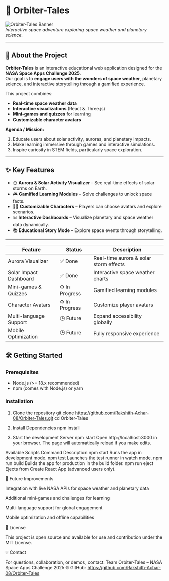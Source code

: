# 🚀 Orbiter-Tales

![Orbiter-Tales Banner](src/assets/space-banner.png)  
*Interactive space adventure exploring space weather and planetary science.*

---

## 🌌 About the Project

**Orbiter-Tales** is an interactive educational web application designed for the **NASA Space Apps Challenge 2025**.  
Our goal is to **engage users with the wonders of space weather**, planetary science, and interactive storytelling through a gamified experience.

This project combines:  
- **Real-time space weather data**  
- **Interactive visualizations** (React & Three.js)  
- **Mini-games and quizzes** for learning  
- **Customizable character avatars**  

**Agenda / Mission:**  
1. Educate users about solar activity, auroras, and planetary impacts.  
2. Make learning immersive through games and interactive simulations.  
3. Inspire curiosity in STEM fields, particularly space exploration.  

---

## ✨ Key Features

- 🌞 **Aurora & Solar Activity Visualizer** – See real-time effects of solar storms on Earth.  
- 🎮 **Gamified Learning Modules** – Solve challenges to unlock space facts.  
- 🧑‍🚀 **Customizable Characters** – Players can choose avatars and explore scenarios.  
- 📊 **Interactive Dashboards** – Visualize planetary and space weather data dynamically.  
- 📚 **Educational Story Mode** – Explore space events through storytelling.  
---

| Feature                | Status         | Description                            |
| ---------------------- | -------------- | -------------------------------------- |
| Aurora Visualizer      | ✅ Done         | Real-time aurora & solar storm effects |
| Solar Impact Dashboard | ✅ Done         | Interactive space weather charts       |
| Mini-games & Quizzes   | ⚙️ In Progress | Gamified learning modules              |
| Character Avatars      | ⚙️ In Progress | Customize player avatars               |
| Multi-language Support | 🕒 Future      | Expand accessibility globally          |
| Mobile Optimization    | 🕒 Future      | Fully responsive experience            |




## 🛠️ Getting Started

### Prerequisites

- Node.js (>= 18.x recommended)
- npm (comes with Node.js) or yarn

### Installation
1. Clone the repository
git clone https://github.com/Rakshith-Achar-08/Orbiter-Tales.git
cd Orbiter-Tales

2. Install Dependencies
npm install

3. Start the development Server
npm start
Open http://localhost:3000
 in your browser.
The page will automatically reload if you make edits.

Available Scripts
Command	Description
npm start	Runs the app in development mode.
npm test	Launches the test runner in watch mode.
npm run build	Builds the app for production in the build folder.
npm run eject	Ejects from Create React App (advanced users only).


🔮 Future Improvements

Integration with live NASA APIs for space weather and planetary data

Additional mini-games and challenges for learning

Multi-language support for global engagement

Mobile optimization and offline capabilities

📄 License

This project is open source and available for use and contribution under the MIT License.

💡 Contact

For questions, collaboration, or demos, contact:
Team Orbiter-Tales – NASA Space Apps Challenge 2025
🌐 GitHub: https://github.com/Rakshith-Achar-08/Orbiter-Tales


